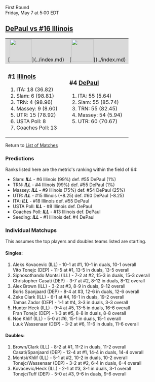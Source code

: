 First Round  
Friday, May 7 at 5:00 EDT
## [DePaul vs #16 Illinois](https://www.ncaa.com/game/5833373) 

<table>  
<tr style="background-color: #d9d9d9 !important"><td>[<img src="https://www.ncaa.com/sites/default/files/images/logos/schools/i/illinois.70.png" width="70" height="70" />](../index.md)</td><td>[<img src="https://www.ncaa.com/sites/default/files/images/logos/schools/d/depaul.70.png" width="70" height="70" />](../index.md)</td></tr>
<tr><td>  

<h3>#1 <a href="../index.md">Illinois</a></h3>  

<ol>  
<li>ITA: 18 (36.82)</li>  
<li>Slam: 6 (98.81)</li>  
<li>TRN: 4 (98.96)</li>  
<li>Massey: 9 (8.60)</li>  
<li>UTR: 15 (78.92)</li>  
<li>USTA Poll: 8</li>  
<li>Coaches Poll: 13</li>  
</ol>  

</td><td>  

<h3>#4 <a href="../index.md">DePaul</a></h3>  

<ol>  
<li>ITA: 55 (5.64)</li>  
<li>Slam: 55 (85.74)</li>  
<li>TRN: 55 (82.45)</li>  
<li>Massey: 54 (5.94)</li>  
<li>UTR: 60 (70.67)</li>  
</ol>  

</td></tr></table>  

Return to [List of Matches](../index.md)  

### Predictions  

Ranks listed here are the metric's ranking within the field of 64:  
- Slam: ***ILL*** - #6 Illinois (99%) def. #55 DePaul (1%)  
- TRN: ***ILL*** - #4 Illinois (99%) def. #55 DePaul (1%)  
- Massey: ***ILL*** - #9 Illinois (75%) def. #54 DePaul (25%)  
- UTR: ***ILL*** - #15 Illinois (+8.25) def. #60 DePaul (-8.25)  
- ITA: ***ILL*** - #18 Illinois def. #55 DePaul  
- USTA Poll: ***ILL*** - #8 Illinois def. DePaul  
- Coaches Poll: ***ILL*** - #13 Illinois def. DePaul  
- Seeding: ***ILL*** - #1 Illinois def. #4 DePaul  

### Individual Matchups  

This assumes the top players and doubles teams listed are starting.  

#### Singles:  
1. Aleks Kovacevic (ILL) - 10-1 at #1, 10-1 in duals, 10-1 overall  
   Vito Tonejc (DEP) - 11-5 at #1, 13-5 in duals, 13-5 overall
2. Siphosothando Montsi (ILL) - 7-2 at #2, 15-3 in duals, 15-3 overall  
   Christopher Casati (DEP) - 3-7 at #2, 8-12 in duals, 8-12 overall
3. Alex Brown (ILL) - 3-2 at #3, 8-9 in duals, 9-12 overall  
   Boris Spanjaard (DEP) - 8-4 at #3, 12-6 in duals, 12-6 overall
4. Zeke Clark (ILL) - 6-1 at #4, 16-1 in duals, 19-2 overall  
   Tamas Zador (DEP) - 1-1 at #4, 3-3 in duals, 3-3 overall
5. Hunter Heck (ILL) - 9-4 at #5, 13-5 in duals, 16-6 overall  
   Fran Tonejc (DEP) - 1-3 at #5, 8-8 in duals, 8-8 overall
6. Noe Khlif (ILL) - 5-0 at #6, 15-1 in duals, 15-1 overall  
   Luuk Wassenaar (DEP) - 3-2 at #6, 11-6 in duals, 11-6 overall

#### Doubles:  
1. Brown/Clark (ILL) - 8-2 at #1, 11-2 in duals, 11-2 overall  
   Casati/Spanjaard (DEP) - 12-4 at #1, 14-4 in duals, 14-4 overall
2. Montsi/Khlif (ILL) - 5-1 at #2, 10-2 in duals, 10-2 overall  
   Tonejc/Wassenaar (DEP) - 3-2 at #2, 6-4 in duals, 6-4 overall
3. Kovacevic/Heck (ILL) - 2-1 at #3, 3-1 in duals, 3-1 overall  
   Tonejc/Tuff (DEP) - 5-0 at #3, 9-6 in duals, 9-6 overall